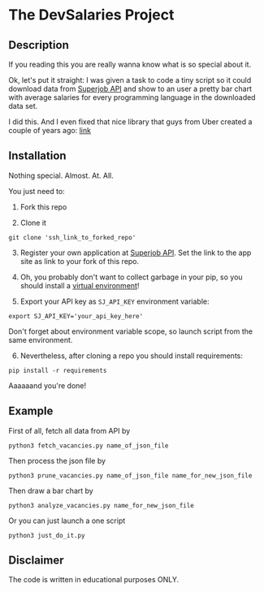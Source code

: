 # The DevSalaries Project

## Description
If you reading this you are really wanna know what is so special about it.

Ok, let's put it straight: I was given a task to code a tiny script
 so it could download data from [Superjob API](api.superjob.ru) and show to an user a pretty bar chart
 with average salaries for every programming language in the downloaded data set.

 I did this. And I even fixed that nice library that guys from Uber created a couple of years ago:
 [link](https://github.com/uber/multidimensional_urlencode)

## Installation
Nothing special. Almost. At. All.

You just need to:

 1. Fork this repo

 2. Clone it
 ```
 git clone 'ssh_link_to_forked_repo'
 ```

 3. Register your own application at [Superjob API](api.superjob.ru). Set the link to the app site as link to your fork of this repo.

 4. Oh, you probably don't want to collect garbage in your pip, so you should install a [virtual environment](docs.python-guide.org/en/latest/dev/virtualenvs/)!

 5. Export your API key as `SJ_API_KEY` environment variable:
 ```
 export SJ_API_KEY='your_api_key_here'
 ```
 Don't forget about environment variable scope, so launch script from the same environment.

 6. Nevertheless, after cloning a repo you should install requirements:
 ```
 pip install -r requirements
 ```

Aaaaaand you're done!

## Example

First of all, fetch all data from API by
```
python3 fetch_vacancies.py name_of_json_file
```

Then process the json file by
```
python3 prune_vacancies.py name_of_json_file name_for_new_json_file
```

Then draw a bar chart by
```
python3 analyze_vacancies.py name_for_new_json_file
```

Or you can just launch a one script
```
python3 just_do_it.py
```

## Disclaimer

The code is written in educational purposes ONLY.